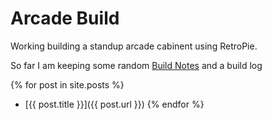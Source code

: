 # Arcade Build

Working building a standup arcade cabinent using  RetroPie.


So far I am keeping some random [Build Notes](notes.md) and a build log



{% for post in site.posts %}
  * [{{ post.title }}]({{ post.url }})
{% endfor %}


